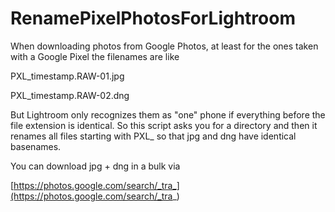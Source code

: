 # RenamePixelPhotosForLightroom

When downloading photos from Google Photos, at least for the ones taken with a Google Pixel the filenames are like

PXL_timestamp.RAW-01.jpg

PXL_timestamp.RAW-02.dng

But Lightroom only recognizes them as "one" phone if everything before the file extension is identical. So this script asks you for a directory and then it renames all files starting with PXL_ so that jpg and dng have identical basenames.



You can download jpg + dng in a bulk via

[https://photos.google.com/search/_tra_](https://photos.google.com/search/_tra_)
